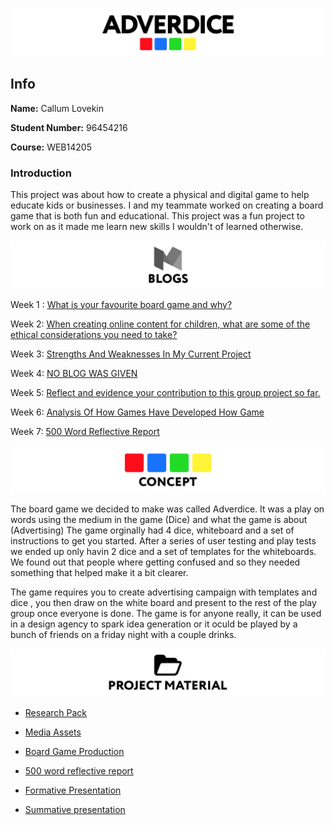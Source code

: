 
![title](https://github.com/CallumLovekin28/Interactive-Narratives/blob/master/Images/Title%20copy.png)
## Info

**Name:** Callum Lovekin

**Student Number:** 96454216

**Course:** WEB14205

### Introduction

This project was about how to create a physical and digital game to help educate kids or businesses. I and my teammate worked on creating a board game that is both fun and educational. This project was a fun project to work on as it made me learn new skills I wouldn't of learned otherwise.

![blogs](https://github.com/CallumLovekin28/Interactive-Narratives/blob/master/Images/Blogs.png)

Week 1 : [What is your favourite board game and why?](https://medium.com/@c.lovekin/what-is-your-favourite-board-game-and-why-aa58ee240772) 

Week 2: [When creating online content for children, what are some of the ethical considerations you need to take?
](https://medium.com/@c.lovekin/when-creating-online-content-for-children-what-are-some-of-the-ethical-considerations-you-need-to-f86f14e7dc7b) 

Week 3: [Strengths And Weaknesses In My Current Project](https://medium.com/@c.lovekin/strengths-and-weaknesses-in-my-current-project-f15ce3f5b398) 

Week 4: [NO BLOG WAS GIVEN]() 

Week 5: [Reflect and evidence your contribution to this group project so far.](https://medium.com/@c.lovekin/reflection-on-my-board-game-project-7bb07c4e4910)

Week 6: [Analysis Of How Games Have Developed How Game](https://medium.com/@c.lovekin/analysis-of-how-games-have-developed-how-game-f8cdcba2af9e) 

Week 7: [500 Word Reflective Report](https://medium.com/@c.lovekin/reflective-feedback-2d6204a6c5a1) 


![Idea](https://github.com/CallumLovekin28/Interactive-Narratives/blob/master/Images/Concept.png)

The board game we decided to make was called Adverdice. It was a play on words using the medium in the game (Dice) and what the game is about (Advertising) The game orginally had 4 dice, whiteboard and a set of instructions to get you started. After a series of user testing and play tests we ended up only havin 2 dice and a set of templates for the whiteboards. We found out that people where getting confused and so they needed something that helped make it a bit clearer.

The game requires you to create advertising campaign with templates and dice , you then draw on the white board and present to the rest of the play group once everyone is done. The game is for anyone really, it can be used in a design agency to spark idea generation or it oculd be played by a bunch of friends on a friday night with a couple drinks.


![Hand In](https://github.com/CallumLovekin28/Interactive-Narratives/blob/master/Images/ProjectMAterial.png)

- [Research Pack](https://docs.google.com/document/d/1xQiWhsqRuTuW6EQCn_P7gAJF-IgFCmxORhsWwZUpTiI/edit?usp=sharing)

- [Media Assets](https://drive.google.com/drive/folders/1APHxJOhLJAGzDevb6lJB6uWslT6snyj5?usp=sharing)

- [Board Game Production]()

- [500 word reflective report](https://medium.com/@c.lovekin/reflective-feedback-2d6204a6c5a1)

- [Formative Presentation](https://docs.google.com/presentation/d/19IfPvb-LPOdwrjAaCOnlHkbHE7v8pZ5FZW3ZMMakXxw/edit?usp=sharing)

- [Summative presentation]()
